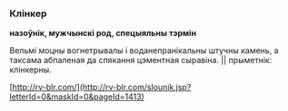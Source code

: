 ### Клінкер
**назоўнік, мужчынскі род, спецыяльны тэрмін**

Вельмі моцны вогнетрывалы і воданепранікальны штучны камень, а таксама абпаленая да спякання цэментная сыравіна. || прыметнік: клінкерны.

<a rel="author">[http://rv-blr.com/](http://rv-blr.com/slounik.jsp?letterId=0&maskId=0&pageId=1413)</a>
